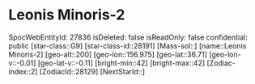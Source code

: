 ﻿---
location: [36.71,156.975,200]
type: Station
tags:
- astro/Star

---

# Leonis Minoris-2

SpocWebEntityId: 27836
isDeleted: false
isReadOnly: false
confidential: public
[star-class::G9]
[star-class-id::28191]
[Mass-sol::]
[name::Leonis Minoris-2]
[geo-alt::200]
[geo-lon::156.975]
[geo-lat::36.71]
[geo-lon-v::-0.01]
[geo-lat-v::-0.11]
[bright-min::42]
[bright-max::42]
[Zodiac-index::2]
[ZodiacId::28129]
[NextStarId::]

